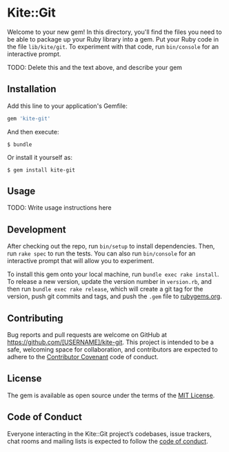 # Kite::Git

Welcome to your new gem! In this directory, you'll find the files you need to be able to package up your Ruby library into a gem. Put your Ruby code in the file `lib/kite/git`. To experiment with that code, run `bin/console` for an interactive prompt.

TODO: Delete this and the text above, and describe your gem

## Installation

Add this line to your application's Gemfile:

```ruby
gem 'kite-git'
```

And then execute:

    $ bundle

Or install it yourself as:

    $ gem install kite-git

## Usage

TODO: Write usage instructions here

## Development

After checking out the repo, run `bin/setup` to install dependencies. Then, run `rake spec` to run the tests. You can also run `bin/console` for an interactive prompt that will allow you to experiment.

To install this gem onto your local machine, run `bundle exec rake install`. To release a new version, update the version number in `version.rb`, and then run `bundle exec rake release`, which will create a git tag for the version, push git commits and tags, and push the `.gem` file to [rubygems.org](https://rubygems.org).

## Contributing

Bug reports and pull requests are welcome on GitHub at https://github.com/[USERNAME]/kite-git. This project is intended to be a safe, welcoming space for collaboration, and contributors are expected to adhere to the [Contributor Covenant](http://contributor-covenant.org) code of conduct.

## License

The gem is available as open source under the terms of the [MIT License](https://opensource.org/licenses/MIT).

## Code of Conduct

Everyone interacting in the Kite::Git project’s codebases, issue trackers, chat rooms and mailing lists is expected to follow the [code of conduct](https://github.com/[USERNAME]/kite-git/blob/master/CODE_OF_CONDUCT.md).
